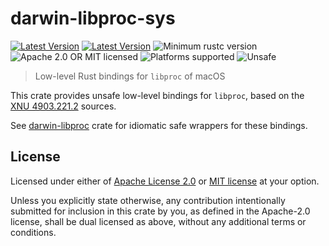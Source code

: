 # darwin-libproc-sys

[![Latest Version](https://img.shields.io/crates/v/darwin-libproc-sys.svg)](https://crates.io/crates/darwin-libproc-sys)
[![Latest Version](https://docs.rs/darwin-libproc-sys/badge.svg)](https://docs.rs/darwin-libproc-sys)
![Minimum rustc version](https://img.shields.io/badge/rustc-1.31+-green.svg)
![Apache 2.0 OR MIT licensed](https://img.shields.io/badge/license-Apache2.0%2FMIT-blue.svg)
![Platforms supported](https://img.shields.io/badge/platform-macOS-brightgreen)
![Unsafe](https://img.shields.io/badge/unsafe-FFI-red.svg)

> Low-level Rust bindings for `libproc` of macOS

This crate provides unsafe low-level bindings for `libproc`,
based on the [XNU 4903.221.2](https://opensource.apple.com/source/xnu/xnu-4903.221.2) sources.

See [darwin-libproc](https://crates.io/crates/darwin-libproc) crate for idiomatic safe wrappers for these bindings.

## License

Licensed under either of [Apache License 2.0](https://github.com/heim-rs/darwin-libproc/blob/master/LICENSE-APACHE)
or [MIT license](https://github.com/heim-rs/darwin-libproc/blob/master/LICENSE-MIT) at your option.

Unless you explicitly state otherwise, any contribution intentionally submitted for inclusion in this crate by you,
as defined in the Apache-2.0 license, shall be dual licensed as above, without any additional terms or conditions.
